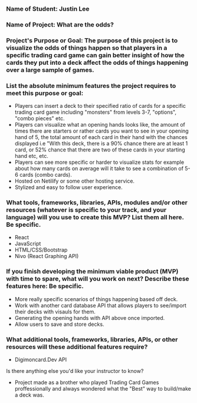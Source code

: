 ### Name of Student: Justin Lee

### Name of Project: What are the odds? 

### Project's Purpose or Goal: The purpose of this project is to visualize the odds of things happen so that players in a specific trading card game can gain better insight of how the cards they put into a deck affect the odds of things happening over a large sample of games.

### List the absolute minimum features the project requires to meet this purpose or goal:

* Players can insert a deck to their specified ratio of cards for a specific trading card game including "monsters" from levels 3-7, "options", "combo pieces" etc. 
* Players can visualize what an opening hands looks like, the amount of times there are starters or rather cards you want to see in your opening hand of 5, the total amount of each card in their hand with the chances displayed i.e "With this deck, there is a 90% chance there are at least 1 card, or 52% chance that there are two of these cards in your starting hand etc, etc.
* Players can see more specific or harder to visualize stats for example about how many cards on average will it take to see a combination of 5-6 cards (combo cards).
* Hosted on Netilify or some other hosting service.
* Stylized and easy to follow user experience.

### What tools, frameworks, libraries, APIs, modules and/or other resources (whatever is specific to your track, and your language) will you use to create this MVP? List them all here. Be specific.

* React
* JavaScript
* HTML/CSS/Bootstrap
* Nivo (React Graphing API)

### If you finish developing the minimum viable product (MVP) with time to spare, what will you work on next? Describe these features here: Be specific.

* More really specific scenarios of things happening based off deck.
* Work with another card database API that allows players to see/import their decks with visauls for them.
* Generating the opening hands with API above once imported.
* Allow users to save and store decks.

### What additional tools, frameworks, libraries, APIs, or other resources will these additional features require?

* Digimoncard.Dev API

Is there anything else you'd like your instructor to know?

* Project made as a brother who played Trading Card Games proffessionally and always wondered what the "Best" way to build/make a deck was.